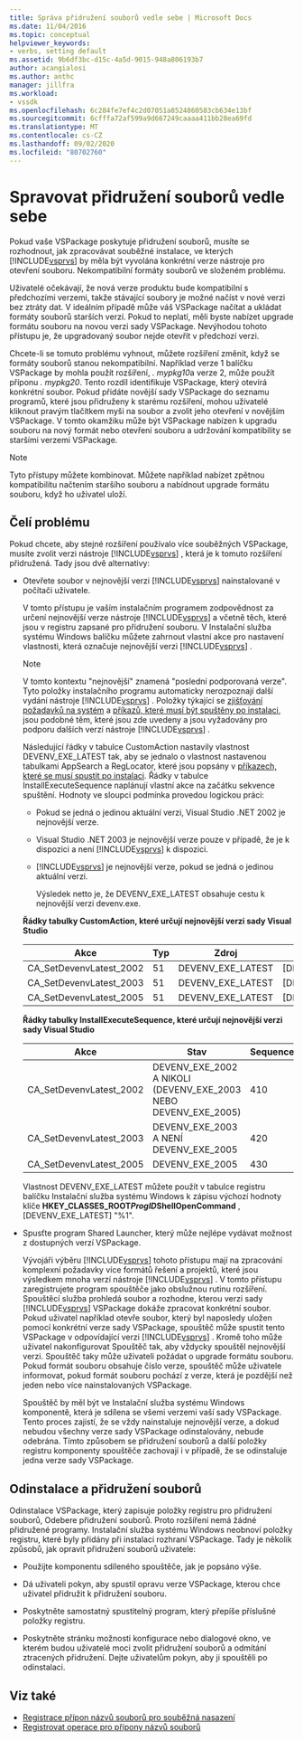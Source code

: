 ```yaml
---
title: Správa přidružení souborů vedle sebe | Microsoft Docs
ms.date: 11/04/2016
ms.topic: conceptual
helpviewer_keywords:
- verbs, setting default
ms.assetid: 9b6df3bc-d15c-4a5d-9015-948a806193b7
author: acangialosi
ms.author: anthc
manager: jillfra
ms.workload:
- vssdk
ms.openlocfilehash: 6c284fe7ef4c2d07051a8524860583cb634e13bf
ms.sourcegitcommit: 6cfffa72af599a9d667249caaaa411bb28ea69fd
ms.translationtype: MT
ms.contentlocale: cs-CZ
ms.lasthandoff: 09/02/2020
ms.locfileid: "80702760"
---
```

# <a name="manage-side-by-side-file-associations"></a>Spravovat přidružení souborů vedle sebe

Pokud vaše VSPackage poskytuje přidružení souborů, musíte se rozhodnout, jak zpracovávat souběžné instalace, ve kterých [!INCLUDE[vsprvs](../code-quality/includes/vsprvs_md.md)] by měla být vyvolána konkrétní verze nástroje pro otevření souboru. Nekompatibilní formáty souborů ve složeném problému.

Uživatelé očekávají, že nová verze produktu bude kompatibilní s předchozími verzemi, takže stávající soubory je možné načíst v nové verzi bez ztráty dat. V ideálním případě může váš VSPackage načítat a ukládat formáty souborů starších verzí. Pokud to neplatí, měli byste nabízet upgrade formátu souboru na novou verzi sady VSPackage. Nevýhodou tohoto přístupu je, že upgradovaný soubor nejde otevřít v předchozí verzi.

Chcete-li se tomuto problému vyhnout, můžete rozšíření změnit, když se formáty souborů stanou nekompatibilní. Například verze 1 balíčku VSPackage by mohla použít rozšíření, *. mypkg10*a verze 2, může použít příponu *. mypkg20*. Tento rozdíl identifikuje VSPackage, který otevírá konkrétní soubor. Pokud přidáte novější sady VSPackage do seznamu programů, které jsou přidruženy k starému rozšíření, mohou uživatelé kliknout pravým tlačítkem myši na soubor a zvolit jeho otevření v novějším VSPackage. V tomto okamžiku může být VSPackage nabízen k upgradu souboru na nový formát nebo otevření souboru a udržování kompatibility se staršími verzemi VSPackage.

> [!NOTE]
> Tyto přístupy můžete kombinovat. Můžete například nabízet zpětnou kompatibilitu načtením staršího souboru a nabídnout upgrade formátu souboru, když ho uživatel uloží.

## <a name="face-the-problem"></a>Čelí problému

Pokud chcete, aby stejné rozšíření používalo více souběžných VSPackage, musíte zvolit verzi nástroje [!INCLUDE[vsprvs](../code-quality/includes/vsprvs_md.md)] , která je k tomuto rozšíření přidružená. Tady jsou dvě alternativy:

- Otevřete soubor v nejnovější verzi [!INCLUDE[vsprvs](../code-quality/includes/vsprvs_md.md)] nainstalované v počítači uživatele.

   V tomto přístupu je vaším instalačním programem zodpovědnost za určení nejnovější verze nástroje [!INCLUDE[vsprvs](../code-quality/includes/vsprvs_md.md)] a včetně těch, které jsou v registru zapsané pro přidružení souboru. V Instalační služba systému Windows balíčku můžete zahrnout vlastní akce pro nastavení vlastnosti, která označuje nejnovější verzi [!INCLUDE[vsprvs](../code-quality/includes/vsprvs_md.md)] .

  > [!NOTE]
  > V tomto kontextu "nejnovější" znamená "poslední podporovaná verze". Tyto položky instalačního programu automaticky nerozpoznají další vydání nástroje [!INCLUDE[vsprvs](../code-quality/includes/vsprvs_md.md)] . Položky týkající se [zjišťování požadavků na systém](../extensibility/internals/detecting-system-requirements.md) a [příkazů, které musí být spuštěny po instalaci,](../extensibility/internals/commands-that-must-be-run-after-installation.md) jsou podobné těm, které jsou zde uvedeny a jsou vyžadovány pro podporu dalších verzí nástroje [!INCLUDE[vsprvs](../code-quality/includes/vsprvs_md.md)] .

   Následující řádky v tabulce CustomAction nastavily vlastnost DEVENV_EXE_LATEST tak, aby se jednalo o vlastnost nastavenou tabulkami AppSearch a RegLocator, které jsou popsány v [příkazech, které se musí spustit po instalaci](../extensibility/internals/commands-that-must-be-run-after-installation.md). Řádky v tabulce InstallExecuteSequence naplánují vlastní akce na začátku sekvence spuštění. Hodnoty ve sloupci podmínka provedou logickou práci:

  - Pokud se jedná o jedinou aktuální verzi, Visual Studio .NET 2002 je nejnovější verze.

  - Visual Studio .NET 2003 je nejnovější verze pouze v případě, že je k dispozici a není [!INCLUDE[vsprvs](../code-quality/includes/vsprvs_md.md)] k dispozici.

  - [!INCLUDE[vsprvs](../code-quality/includes/vsprvs_md.md)] je nejnovější verze, pokud se jedná o jedinou aktuální verzi.

    Výsledek netto je, že DEVENV_EXE_LATEST obsahuje cestu k nejnovější verzi devenv.exe.

  **Řádky tabulky CustomAction, které určují nejnovější verzi sady Visual Studio**

  |Akce|Typ|Zdroj|Cíl|
  |------------|----------|------------|------------|
  |CA_SetDevenvLatest_2002|51|DEVENV_EXE_LATEST|[DEVENV_EXE_2002]|
  |CA_SetDevenvLatest_2003|51|DEVENV_EXE_LATEST|[DEVENV_EXE_2003]|
  |CA_SetDevenvLatest_2005|51|DEVENV_EXE_LATEST|[DEVENV_EXE_2005]|

  **Řádky tabulky InstallExecuteSequence, které určují nejnovější verzi sady Visual Studio**

  |Akce|Stav|Sequence|
  |------------|---------------|--------------|
  |CA_SetDevenvLatest_2002|DEVENV_EXE_2002 A NIKOLI (DEVENV_EXE_2003 NEBO DEVENV_EXE_2005)|410|
  |CA_SetDevenvLatest_2003|DEVENV_EXE_2003 A NENÍ DEVENV_EXE_2005|420|
  |CA_SetDevenvLatest_2005|DEVENV_EXE_2005|430|

   Vlastnost DEVENV_EXE_LATEST můžete použít v tabulce registru balíčku Instalační služba systému Windows k zápisu výchozí hodnoty klíče **HKEY_CLASSES_ROOT*ProgID*ShellOpenCommand** , [DEVENV_EXE_LATEST] "%1".

- Spusťte program Shared Launcher, který může nejlépe vydávat možnost z dostupných verzí VSPackage.

   Vývojáři výběru [!INCLUDE[vsprvs](../code-quality/includes/vsprvs_md.md)] tohoto přístupu mají na zpracování komplexní požadavky více formátů řešení a projektů, které jsou výsledkem mnoha verzí nástroje [!INCLUDE[vsprvs](../code-quality/includes/vsprvs_md.md)] . V tomto přístupu zaregistrujete program spouštěče jako obslužnou rutinu rozšíření. Spouštěcí služba prohledá soubor a rozhodne, kterou verzi sady [!INCLUDE[vsprvs](../code-quality/includes/vsprvs_md.md)] VSPackage dokáže zpracovat konkrétní soubor. Pokud uživatel například otevře soubor, který byl naposledy uložen pomocí konkrétní verze sady VSPackage, spouštěč může spustit tento VSPackage v odpovídající verzi [!INCLUDE[vsprvs](../code-quality/includes/vsprvs_md.md)] . Kromě toho může uživatel nakonfigurovat Spouštěč tak, aby vždycky spouštěl nejnovější verzi. Spouštěč taky může uživateli požádat o upgrade formátu souboru. Pokud formát souboru obsahuje číslo verze, spouštěč může uživatele informovat, pokud formát souboru pochází z verze, která je pozdější než jeden nebo více nainstalovaných VSPackage.

   Spouštěč by měl být ve Instalační služba systému Windows komponentě, která je sdílena se všemi verzemi vaší sady VSPackage. Tento proces zajistí, že se vždy nainstaluje nejnovější verze, a dokud nebudou všechny verze sady VSPackage odinstalovány, nebude odebrána. Tímto způsobem se přidružení souborů a další položky registru komponenty spouštěče zachovají i v případě, že se odinstaluje jedna verze sady VSPackage.

## <a name="uninstall-and-file-associations"></a>Odinstalace a přidružení souborů

Odinstalace VSPackage, který zapisuje položky registru pro přidružení souborů, Odebere přidružení souborů. Proto rozšíření nemá žádné přidružené programy. Instalační služba systému Windows neobnoví položky registru, které byly přidány při instalaci rozhraní VSPackage. Tady je několik způsobů, jak opravit přidružení souborů uživatele:

- Použijte komponentu sdíleného spouštěče, jak je popsáno výše.

- Dá uživateli pokyn, aby spustil opravu verze VSPackage, kterou chce uživatel přidružit k přidružení souboru.

- Poskytněte samostatný spustitelný program, který přepíše příslušné položky registru.

- Poskytněte stránku možnosti konfigurace nebo dialogové okno, ve kterém budou uživatelé moci zvolit přidružení souborů a odmítání ztracených přidružení. Dejte uživatelům pokyn, aby ji spouštěli po odinstalaci.

## <a name="see-also"></a>Viz také

- [Registrace přípon názvů souborů pro souběžná nasazení](../extensibility/registering-file-name-extensions-for-side-by-side-deployments.md)
- [Registrovat operace pro přípony názvů souborů](../extensibility/registering-verbs-for-file-name-extensions.md)
